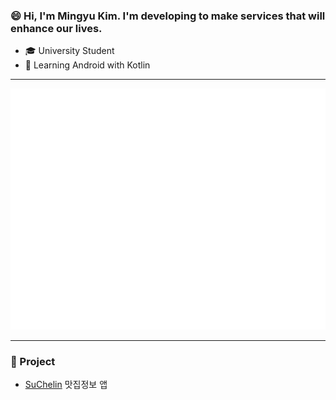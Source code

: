 ### 😄 Hi, I'm Mingyu Kim. I'm developing to make services that will enhance our lives.

* 🎓 University Student
* 🌱 Learning Android with Kotlin

----

![Metrics](/github-metrics.svg)
 
 ----


### 🔭 Project

 - [SuChelin](https://github.com/kimmandoo/SuChelin) 맛집정보 앱 




<!--
**mingyuk99/mingyuk99** is a ✨ _special_ ✨ repository because its `README.md` (this file) appears on your GitHub profile.

Here are some ideas to get you started:

- 🔭 I’m currently working on ...
- 🌱 I’m currently learning ...
- 👯 I’m looking to collaborate on ...
- 🤔 I’m looking for help with ...
- 💬 Ask me about ...
- 📫 How to reach me: ...
- 😄 Pronouns: ...
- ⚡ Fun fact: ...
-->
